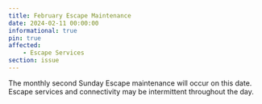 ```yaml
---
title: February Escape Maintenance 
date: 2024-02-11 00:00:00
informational: true
pin: true
affected:
    - Escape Services
section: issue
---
```


The monthly second Sunday Escape maintenance will occur on this date. Escape services and connectivity may be intermittent throughout the day.
